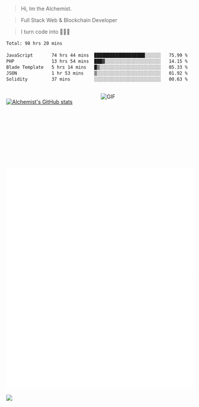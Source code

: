 > Hi, Im the Alchemist.

> Full Stack Web & Blockchain Developer

> I turn code into 💎💎💎

<!--START_SECTION:waka-->
```text
Total: 98 hrs 20 mins

JavaScript       74 hrs 44 mins  ███████████████████░░░░░░   75.99 % 
PHP              13 hrs 54 mins  ███▓░░░░░░░░░░░░░░░░░░░░░   14.15 % 
Blade Template   5 hrs 14 mins   █▒░░░░░░░░░░░░░░░░░░░░░░░   05.33 % 
JSON             1 hr 53 mins    ▒░░░░░░░░░░░░░░░░░░░░░░░░   01.92 % 
Solidity         37 mins         ░░░░░░░░░░░░░░░░░░░░░░░░░   00.63 % 
```
<!--END_SECTION:waka-->


<br />

<img align="right" alt="GIF" src="https://user-images.githubusercontent.com/5355808/139111924-210cc6fa-9fb1-4dac-929d-6324a5836a92.gif" width="250" height="200" />

[![Alchemist's GitHub stats](https://github-readme-stats.vercel.app/api?username=DrMaxis&show_icons=true&theme=outrun&count_private=true)](#)

![](https://raw.githubusercontent.com/DrMaxis/github-stats-transparent/output/generated/overview.svg)
![](https://raw.githubusercontent.com/DrMaxis/github-stats-transparent/output/generated/languages.svg)

 
<a href="https://count.getloli.com/"><img src="https://count.getloli.com/get/@:maxis-the-alchemist?theme=rule34"></a>
<!-- https://count.getloli.com/get/@alchemist?theme=rule34 -->
<br>


